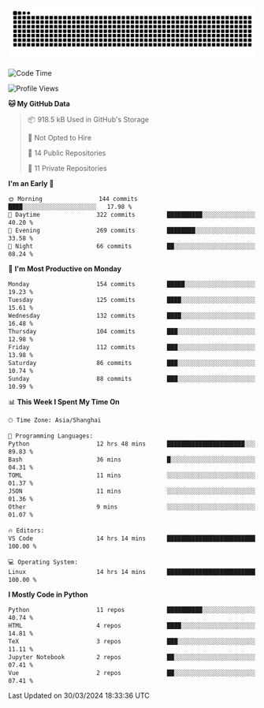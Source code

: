 ![](https://raw.githubusercontent.com/BorisYang326/BorisYang326/output/github-contribution-grid-snake-dark.svg)

<!--START_SECTION:waka-->
![Code Time](http://img.shields.io/badge/Code%20Time-65%20hrs%2043%20mins-blue)

![Profile Views](http://img.shields.io/badge/Profile%20Views-0-blue)

**🐱 My GitHub Data** 

> 📦 918.5 kB Used in GitHub's Storage 
 > 
> 🚫 Not Opted to Hire
 > 
> 📜 14 Public Repositories 
 > 
> 🔑 11 Private Repositories 
 > 
**I'm an Early 🐤** 

```text
🌞 Morning                144 commits         ████░░░░░░░░░░░░░░░░░░░░░   17.98 % 
🌆 Daytime                322 commits         ██████████░░░░░░░░░░░░░░░   40.20 % 
🌃 Evening                269 commits         ████████░░░░░░░░░░░░░░░░░   33.58 % 
🌙 Night                  66 commits          ██░░░░░░░░░░░░░░░░░░░░░░░   08.24 % 
```
📅 **I'm Most Productive on Monday** 

```text
Monday                   154 commits         █████░░░░░░░░░░░░░░░░░░░░   19.23 % 
Tuesday                  125 commits         ████░░░░░░░░░░░░░░░░░░░░░   15.61 % 
Wednesday                132 commits         ████░░░░░░░░░░░░░░░░░░░░░   16.48 % 
Thursday                 104 commits         ███░░░░░░░░░░░░░░░░░░░░░░   12.98 % 
Friday                   112 commits         ███░░░░░░░░░░░░░░░░░░░░░░   13.98 % 
Saturday                 86 commits          ███░░░░░░░░░░░░░░░░░░░░░░   10.74 % 
Sunday                   88 commits          ███░░░░░░░░░░░░░░░░░░░░░░   10.99 % 
```


📊 **This Week I Spent My Time On** 

```text
🕑︎ Time Zone: Asia/Shanghai

💬 Programming Languages: 
Python                   12 hrs 48 mins      ██████████████████████░░░   89.83 % 
Bash                     36 mins             █░░░░░░░░░░░░░░░░░░░░░░░░   04.31 % 
TOML                     11 mins             ░░░░░░░░░░░░░░░░░░░░░░░░░   01.37 % 
JSON                     11 mins             ░░░░░░░░░░░░░░░░░░░░░░░░░   01.36 % 
Other                    9 mins              ░░░░░░░░░░░░░░░░░░░░░░░░░   01.07 % 

🔥 Editors: 
VS Code                  14 hrs 14 mins      █████████████████████████   100.00 % 

💻 Operating System: 
Linux                    14 hrs 14 mins      █████████████████████████   100.00 % 
```

**I Mostly Code in Python** 

```text
Python                   11 repos            ██████████░░░░░░░░░░░░░░░   40.74 % 
HTML                     4 repos             ████░░░░░░░░░░░░░░░░░░░░░   14.81 % 
TeX                      3 repos             ███░░░░░░░░░░░░░░░░░░░░░░   11.11 % 
Jupyter Notebook         2 repos             ██░░░░░░░░░░░░░░░░░░░░░░░   07.41 % 
Vue                      2 repos             ██░░░░░░░░░░░░░░░░░░░░░░░   07.41 % 
```




 Last Updated on 30/03/2024 18:33:36 UTC
<!--END_SECTION:waka-->
